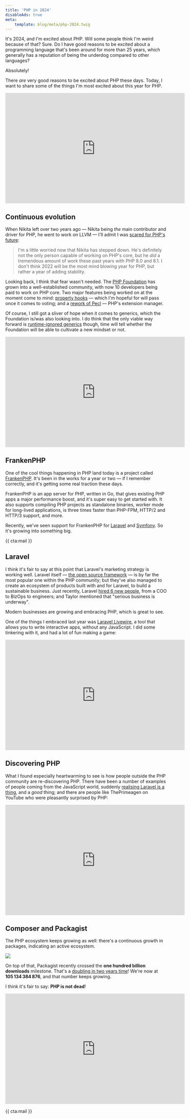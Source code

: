```yaml
---
title: 'PHP in 2024'
disableAds: true
meta:
    template: blog/meta/php-2024.twig
---
```


It's 2024, and I'm excited about PHP. Will some people think I'm weird because of that? Sure. Do I have good reasons to be excited about a programming language that's been around for more than 25 years, which generally has a reputation of being the underdog compared to other languages?

Absolutely! 

There _are_ very good reasons to be excited about PHP these days. Today, I want to share some of the things I'm most excited about this year for PHP.

<iframe width="560" height="345" src="https://www.youtube.com/embed/p_6ewdiwnRo" title="YouTube video player" frameborder="0" allow="accelerometer; autoplay; clipboard-write; encrypted-media; gyroscope; picture-in-picture" allowfullscreen></iframe>

## Continuous evolution

When Nikita left over two years ago — Nikita being _the_ main contributor and driver for PHP, he went to work on LLVM — I'll admit I was [scared for PHP's future](/blog/php-in-2022):

> I'm a little worried now that Nikita has stepped down. He's definitely not the only person capable of working on PHP's core, but he _did_ a tremendous amount of work these past years with PHP 8.0 and 8.1.
> I don't think 2022 will be the most mind blowing year for PHP, but rather a year of adding stability.

Looking back, I think that fear wasn't needed. The [PHP Foundation](https://thephp.foundation/) has grown into a well-established community, with now 10 developers being paid to work on PHP core. Two major features being worked on at the moment come to mind: [property hooks](https://rfc.stitcher.io/rfc/property-hooks) — which I'm hopeful for will pass once it comes to voting; and a [rework of Pecl](https://www.youtube.com/watch?v=uWsGDUCxbT0) — PHP's extension manager.

Of course, I still got a sliver of hope when it comes to generics, which the Foundation is/was also looking into. I do think that the only viable way forward is [runtime-ignored generics](/blog/we-dont-need-runtime-type-checks) though, time will tell whether the Foundation will be able to cultivate a new mindset or not.

<iframe width="560" height="345" src="https://www.youtube.com/embed/XE4g1Tl6RQw" title="YouTube video player" frameborder="0" allow="accelerometer; autoplay; clipboard-write; encrypted-media; gyroscope; picture-in-picture" allowfullscreen></iframe>

## FrankenPHP

One of the cool things happening in PHP land today is a project called [FrankenPHP](https://frankenphp.dev/). It's been in the works for a year or two — if I remember correctly, and it's getting some real traction these days.

FrankenPHP is an app server for PHP, written in Go, that gives existing PHP apps a major performance boost, and it's super easy to get started with. It also supports compiling PHP projects as standalone binaries, worker mode for long-lived applications, is three times faster than PHP-FPM, HTTP/2 and HTTP/3 support, and more.

Recently, we've seen support for FrankenPHP for [Laravel](https://blog.laravel.com/octane-frankenphp) and [Symfony](https://github.com/php-runtime/frankenphp-symfony). So it's growing into something big.

{{ cta:mail }}

## Laravel

I think it's fair to say at this point that Laravel's marketing strategy is working well. Laravel itself — [the open source framework](https://laravel.com/) — is by far the most popular one within the PHP community; but they've also managed to create an ecosystem of products built with and for Laravel, to build a sustainable business. Just recently, Laravel [hired 6 new people](https://twitter.com/taylorotwell/status/1768417227202613437), from a COO to BizOps to engineers; and Taylor mentioned that "serious business is underway". 

Modern businesses are growing and embracing PHP, which is great to see.  

One of the things I embraced last year was [Laravel Livewire](https://laravel-livewire.com/), a tool that allows you to write interactive apps, without any JavaScript. I did some tinkering with it, and had a lot of fun making a game:

<iframe width="560" height="345" src="https://www.youtube.com/embed/lnWrM6RXNak" title="YouTube video player" frameborder="0" allow="accelerometer; autoplay; clipboard-write; encrypted-media; gyroscope; picture-in-picture" allowfullscreen></iframe>

## Discovering PHP

What I found especially heartwarming to see is how people outside the PHP community are re-discovering PHP. There have been a number of examples of people coming from the JavaScript world, suddenly [realising Laravel is a thing](https://www.youtube.com/watch?v=Spwv0RbITmE), and a _good_ thing; and there are people like ThePrimeagen on YouTube who were pleasantly surprised by PHP:

<iframe width="560" height="345" src="https://www.youtube.com/embed/WsnHWxO7Krw" title="YouTube video player" frameborder="0" allow="accelerometer; autoplay; clipboard-write; encrypted-media; gyroscope; picture-in-picture" allowfullscreen></iframe>

## Composer and Packagist

The PHP ecosystem keeps growing as well: there's a continuous growth in packages, indicating an active ecosystem.

[![](/img/blog/php-in-2024/01.png)](/img/blog/php-in-2024/01.png)

On top of that, Packagist recently crossed the **one hundred billion downloads** milestone. That's a [doubling in two years time](/blog/php-in-2022#the-ecosystem)! We're now at **105 134 384 876**, and that number keeps growing.

I think it's fair to say: **PHP is not dead**!

<iframe width="560" height="345" src="https://www.youtube.com/embed/x9bSUo6TGgY" title="YouTube video player" frameborder="0" allow="accelerometer; autoplay; clipboard-write; encrypted-media; gyroscope; picture-in-picture" allowfullscreen></iframe>

{{ cta:mail }}